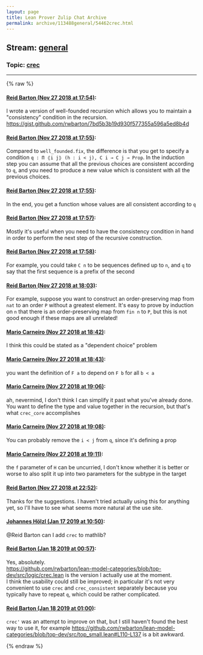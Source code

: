 ```yaml
---
layout: page
title: Lean Prover Zulip Chat Archive 
permalink: archive/113488general/54462crec.html
---
```


## Stream: [general](index.html)
### Topic: [crec](54462crec.html)

---


{% raw %}
#### [ Reid Barton (Nov 27 2018 at 17:54)](https://leanprover.zulipchat.com/#narrow/stream/113488-general/topic/crec/near/148651094):
<p>I wrote a version of well-founded recursion which allows you to maintain a "consistency" condition in the recursion.<br>
<a href="https://gist.github.com/rwbarton/7bd5b3b19d930f577355a596a5ed8b4d" target="_blank" title="https://gist.github.com/rwbarton/7bd5b3b19d930f577355a596a5ed8b4d">https://gist.github.com/rwbarton/7bd5b3b19d930f577355a596a5ed8b4d</a></p>

#### [ Reid Barton (Nov 27 2018 at 17:55)](https://leanprover.zulipchat.com/#narrow/stream/113488-general/topic/crec/near/148651153):
<p>Compared to <code>well_founded.fix</code>, the difference is that you get to specify a condition <code>q : Π ⦃i j⦄ (h : i &lt; j), C i → C j → Prop</code>. In the induction step you can assume that all the previous choices are consistent according to <code>q</code>, and you need to produce a new value which is consistent with all the previous choices.</p>

#### [ Reid Barton (Nov 27 2018 at 17:55)](https://leanprover.zulipchat.com/#narrow/stream/113488-general/topic/crec/near/148651171):
<p>In the end, you get a function whose values are all consistent according to <code>q</code></p>

#### [ Reid Barton (Nov 27 2018 at 17:57)](https://leanprover.zulipchat.com/#narrow/stream/113488-general/topic/crec/near/148651327):
<p>Mostly it's useful when you need to have the consistency condition in hand in order to perform the next step of the recursive construction.</p>

#### [ Reid Barton (Nov 27 2018 at 17:58)](https://leanprover.zulipchat.com/#narrow/stream/113488-general/topic/crec/near/148651402):
<p>For example, you could take <code>C n</code> to be sequences defined up to <code>n</code>, and <code>q</code> to say that the first sequence is a prefix of the second</p>

#### [ Reid Barton (Nov 27 2018 at 18:03)](https://leanprover.zulipchat.com/#narrow/stream/113488-general/topic/crec/near/148651842):
<p>For example, suppose you want to construct an order-preserving map from <code>nat</code> to an order <code>P</code> without a greatest element. It's easy to prove by induction on <code>n</code> that there is an order-preserving map from <code>fin n</code> to <code>P</code>, but this is not good enough if these maps are all unrelated!</p>

#### [ Mario Carneiro (Nov 27 2018 at 18:42)](https://leanprover.zulipchat.com/#narrow/stream/113488-general/topic/crec/near/148654463):
<p>I think this could be stated as a "dependent choice" problem</p>

#### [ Mario Carneiro (Nov 27 2018 at 18:43)](https://leanprover.zulipchat.com/#narrow/stream/113488-general/topic/crec/near/148654486):
<p>you want the definition of <code>F a</code> to depend on <code>F b</code> for all <code>b &lt; a</code></p>

#### [ Mario Carneiro (Nov 27 2018 at 19:06)](https://leanprover.zulipchat.com/#narrow/stream/113488-general/topic/crec/near/148656204):
<p>ah, nevermind, I don't think I can simplify it past what you've already done. You want to define the type and value together in the recursion, but that's what <code>crec_core</code> accomplishes</p>

#### [ Mario Carneiro (Nov 27 2018 at 19:08)](https://leanprover.zulipchat.com/#narrow/stream/113488-general/topic/crec/near/148656406):
<p>You can probably remove the <code>i &lt; j</code> from <code>q</code>, since it's defining a prop</p>

#### [ Mario Carneiro (Nov 27 2018 at 19:11)](https://leanprover.zulipchat.com/#narrow/stream/113488-general/topic/crec/near/148656641):
<p>the <code>f</code> parameter of <code>H</code> can be uncurried, I don't know whether it is better or worse to also split it up into two parameters for the subtype in the target</p>

#### [ Reid Barton (Nov 27 2018 at 22:52)](https://leanprover.zulipchat.com/#narrow/stream/113488-general/topic/crec/near/148670810):
<p>Thanks for the suggestions. I haven't tried actually using this for anything yet, so I'll have to see what seems more natural at the use site.</p>

#### [ Johannes Hölzl (Jan 17 2019 at 10:50)](https://leanprover.zulipchat.com/#narrow/stream/113488-general/topic/crec/near/155322663):
<p><span class="user-mention" data-user-id="110032">@Reid Barton</span> can I add <code>crec</code> to mathlib?</p>

#### [ Reid Barton (Jan 18 2019 at 00:57)](https://leanprover.zulipchat.com/#narrow/stream/113488-general/topic/crec/near/156330667):
<p>Yes, absolutely.<br>
<a href="https://github.com/rwbarton/lean-model-categories/blob/top-dev/src/logic/crec.lean" target="_blank" title="https://github.com/rwbarton/lean-model-categories/blob/top-dev/src/logic/crec.lean">https://github.com/rwbarton/lean-model-categories/blob/top-dev/src/logic/crec.lean</a> is the version I actually use at the moment.<br>
I think the usability could still be improved; in particular it's not very convenient to use <code>crec</code> and <code>crec_consistent</code> separately because you typically have to repeat <code>q</code>, which could be rather complicated.</p>

#### [ Reid Barton (Jan 18 2019 at 01:00)](https://leanprover.zulipchat.com/#narrow/stream/113488-general/topic/crec/near/156330879):
<p><code>crec'</code> was an attempt to improve on that, but I still haven't found the best way to use it, for example <a href="https://github.com/rwbarton/lean-model-categories/blob/top-dev/src/top_small.lean#L110-L137" target="_blank" title="https://github.com/rwbarton/lean-model-categories/blob/top-dev/src/top_small.lean#L110-L137">https://github.com/rwbarton/lean-model-categories/blob/top-dev/src/top_small.lean#L110-L137</a> is a bit awkward.</p>


{% endraw %}
